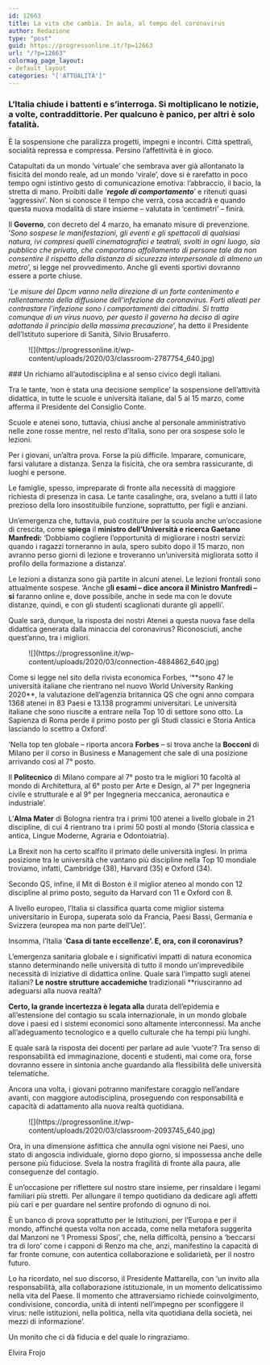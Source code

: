 ```yaml
---
id: 12663
title: La vita che cambia. In aula, al tempo del coronavirus
author: Redazione
type: "post"
guid: https://progressonline.it/?p=12663
url: "/?p=12663"
colormag_page_layout:
- default_layout
categories: "['ATTUALITÀ']"
---
```


### L’Italia chiude i battenti e s’interroga. Si moltiplicano le notizie, a volte, contraddittorie. Per qualcuno è panico, per altri è solo fatalità. 

È la sospensione che paralizza progetti, impegni e incontri. Città spettrali, socialità repressa e compressa. Persino l’affettività è in gioco.

Catapultati da un mondo ‘virtuale’ che sembrava aver già allontanato la fisicità del mondo reale, ad un mondo ‘virale’, dove si è rarefatto in poco tempo ogni istintivo gesto di comunicazione emotiva: l’abbraccio, il bacio, la stretta di mano. Proibiti dalle ‘***regole di comportamento***’ e ritenuti quasi ‘aggressivi’. Non si conosce il tempo che verrà, cosa accadrà e quando questa nuova modalità di stare insieme – valutata in ‘centimetri’ – finirà.

Il **Governo**, con decreto del 4 marzo, ha emanato misure di prevenzione. ‘*Sono sospese le manifestazioni, gli eventi e gli spettacoli di qualsiasi natura, ivi compresi quelli cinematografici e teatrali, svolti in ogni luogo, sia pubblico che privato, che comportano affollamento di persone tale da non consentire il rispetto della distanza di sicurezza interpersonale di almeno un metro*’, si legge nel provvedimento. Anche gli eventi sportivi dovranno essere a porte chiuse.

‘*Le misure del Dpcm vanno nella direzione di un forte contenimento e rallentamento della diffusione dell’infezione da coronavirus. Forti alleati per contrastare l’infezione sono i comportamenti dei cittadini. Si tratta comunque di un virus nuovo, per questo il governo ha deciso di agire adottando il principio della massima precauzione*’, ha detto il Presidente dell’Istituto superiore di Sanità, Silvio Brusaferro.

<figure class="wp-block-image size-large">![](https://progressonline.it/wp-content/uploads/2020/03/classroom-2787754_640.jpg)</figure>### Un richiamo all’autodisciplina e al senso civico degli italiani.

Tra le tante, ‘non è stata una decisione semplice’ la sospensione dell’attività didattica, in tutte le scuole e università italiane, dal 5 al 15 marzo, come afferma il Presidente del Consiglio Conte.

Scuole e atenei sono, tuttavia, chiusi anche al personale amministrativo nelle zone rosse mentre, nel resto d’Italia, sono per ora sospese solo le lezioni.

Per i giovani, un’altra prova. Forse la più difficile. Imparare, comunicare, farsi valutare a distanza. Senza la fisicità, che ora sembra rassicurante, di luoghi e persone.

Le famiglie, spesso, impreparate di fronte alla necessità di maggiore richiesta di presenza in casa. Le tante casalinghe, ora, svelano a tutti il lato prezioso della loro insostituibile funzione, soprattutto, per figli e anziani.

Un’emergenza che, tuttavia, può costituire per la scuola anche un’occasione di crescita, come **spiega** il **ministro dell’Università e ricerca Gaetano Manfredi:** ‘Dobbiamo cogliere l’opportunità di migliorare i nostri servizi: quando i ragazzi torneranno in aula, spero subito dopo il 15 marzo, non avranno perso giorni di lezione e troveranno un’università migliorata sotto il profilo della formazione a distanza’.

Le lezioni a distanza sono già partite in alcuni atenei. Le lezioni frontali sono attualmente sospese. ‘Anche g**li esami – dice ancora il Ministro Manfredi – si** faranno online e, dove possibile, anche in sede ma con le dovute distanze, quindi, e con gli studenti scaglionati durante gli appelli’.

Quale sarà, dunque, la risposta dei nostri Atenei a questa nuova fase della didattica generata dalla minaccia del coronavirus? Riconosciuti, anche quest’anno, tra i migliori.

<figure class="wp-block-image size-large">![](https://progressonline.it/wp-content/uploads/2020/03/connection-4884862_640.jpg)</figure>Come si legge nel sito della rivista economica Forbes, ‘**sono 47 le università italiane che rientrano nel nuovo World University Ranking 2020**, la valutazione dell’agenzia britannica QS che ogni anno compara 1368 atenei in 83 Paesi e 13.138 programmi universitari. Le università italiane che sono riuscite a entrare nella Top 10 di settore sono otto. La Sapienza di Roma perde il primo posto per gli Studi classici e Storia Antica lasciando lo scettro a Oxford’.

‘Nella top ten globale – riporta ancora **Forbes** – si trova anche la **Bocconi** di Milano per il corso in Business e Management che sale di una posizione arrivando così al 7° posto.

Il **Politecnico** di Milano compare al 7° posto tra le migliori 10 facoltà al mondo di Architettura, al 6° posto per Arte e Design, al 7° per Ingegneria civile e strutturale e al 9° per Ingegneria meccanica, aeronautica e industriale’.

L’**Alma Mater** di Bologna rientra tra i primi 100 atenei a livello globale in 21 discipline, di cui 4 rientrano tra i primi 50 posti al mondo (Storia classica e antica, Lingue Moderne, Agraria e Odontoiatria).

La Brexit non ha certo scalfito il primato delle università inglesi. In prima posizione tra le università che vantano più discipline nella Top 10 mondiale troviamo, infatti, Cambridge (38), Harvard (35) e Oxford (34).

Secondo QS, infine, il Mit di Boston è il miglior ateneo al mondo con 12 discipline al primo posto, seguito da Harvard con 11 e Oxford con 8.

A livello europeo, l’Italia si classifica quarta come miglior sistema universitario in Europa, superata solo da Francia, Paesi Bassi, Germania e Svizzera (europea ma non parte dell’Ue)’.

Insomma, l’Italia ‘**Casa di tante eccellenze’. E, ora, con il coronavirus?**

L’emergenza sanitaria globale e i significativi impatti di natura economica stanno determinando nelle università di tutto il mondo un’imprevedibile necessità di iniziative di didattica online. Quale sarà l’impatto sugli atenei italiani? **Le nostre strutture accademiche** tradizionali **riusciranno ad adeguarsi alla nuova realtà?

**Certo, la grande incertezza è legata alla** durata dell’epidemia e all’estensione del contagio su scala internazionale, in un mondo globale dove i paesi ed i sistemi economici sono altamente interconnessi. Ma anche all’adeguamento tecnologico e a quello culturale che ha tempi più lunghi.

E quale sarà la risposta dei docenti per parlare ad aule ‘vuote’? Tra senso di responsabilità ed immaginazione, docenti e studenti, mai come ora, forse dovranno essere in sintonia anche guardando alla flessibilità delle università telematiche.

Ancora una volta, i giovani potranno manifestare coraggio nell’andare avanti, con maggiore autodisciplina, proseguendo con responsabilità e capacità di adattamento alla nuova realtà quotidiana.

<figure class="wp-block-image size-large">![](https://progressonline.it/wp-content/uploads/2020/03/classroom-2093745_640.jpg)</figure>Ora, in una dimensione asfittica che annulla ogni visione nei Paesi, uno stato di angoscia individuale, giorno dopo giorno, si impossessa anche delle persone più fiduciose. Svela la nostra fragilità di fronte alla paura, alle conseguenze del contagio.

È un’occasione per riflettere sul nostro stare insieme, per rinsaldare i legami familiari più stretti. Per allungare il tempo quotidiano da dedicare agli affetti più cari e per guardare nel sentire profondo di ognuno di noi.

È un banco di prova soprattutto per le Istituzioni, per l’Europa e per il mondo, affinché questa volta non accada, come nella metafora suggerita dal Manzoni ne ‘I Promessi Sposi’, che, nella difficoltà, pensino a ‘beccarsi tra di loro’ come i capponi di Renzo ma che, anzi, manifestino la capacità di far fronte comune, con autentica collaborazione e solidarietà, per il nostro futuro.

Lo ha ricordato, nel suo discorso, il Presidente Mattarella, con ‘un invito alla responsabilità, alla collaborazione istituzionale, in un momento delicatissimo nella vita del Paese. Il momento che attraversiamo richiede coinvolgimento, condivisione, concordia, unità di intenti nell’impegno per sconfiggere il virus: nelle istituzioni, nella politica, nella vita quotidiana della società, nei mezzi di informazione’.

Un monito che ci dà fiducia e del quale lo ringraziamo.

Elvira Frojo